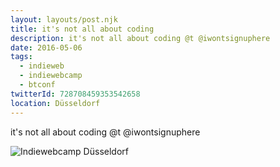 ```yaml
---
layout: layouts/post.njk
title: it's not all about coding
description: it's not all about coding @t @iwontsignuphere
date: 2016-05-06
tags:
  - indieweb
  - indiewebcamp
  - btconf
twitterId: 728708459353542658
location: Düsseldorf
---
```

it's not all about coding @t @iwontsignuphere

![Indiewebcamp Düsseldorf](/img/posts/20160507_coding.jpg)
